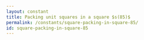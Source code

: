 ```yaml
---
layout: constant
title: Packing unit squares in a square $s(85)$
permalink: /constants/square-packing-in-square-85/
id: square-packing-in-square-85
---
```

